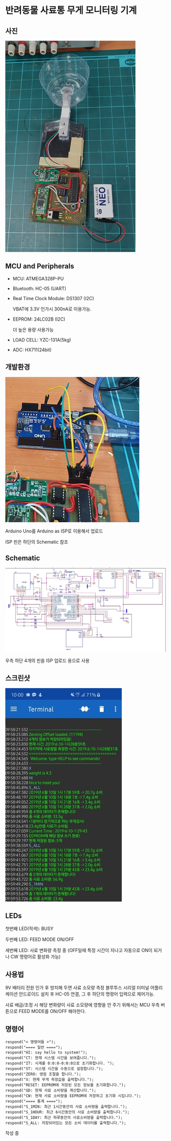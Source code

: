 # 반려동물 사료통 무게 모니터링 기계

## 사진
![](picture.jpg)

## MCU and Peripherals
- MCU: ATMEGA328P-PU

- Bluetooth: HC-05 (UART)

- Real Time Clock Module: DS1307 (I2C)

  VBAT에 3.3V 인가시 300nA로 이용가능.

- EEPROM: 24LC02B (I2C)
  
  더 높은 용량 사용가능

- LOAD CELL: YZC-131A(5kg)

- ADC: HX711(24bit)

## 개발환경
![](upload.jpg)

Arduino Uno를 Arduino as ISP로 이용해서 업로드

ISP 핀은 하단의 Schematic 참조

## Schematic
![](circuit.jpg)

우측 하단 4개의 핀을 ISP 업로드 용으로 사용

## 스크린샷
![](screenshot.jpg)

## LEDs
첫번째 LED(적색): BUSY

두번째 LED: FEED MODE ON/OFF

세번째 LED: 사료 변화량 측정 중 (OFF일때 특정 시간이 지나고 자동으로 ON이 되거나 CW 명령어로 활성화 가능)

## 사용법
9V 배터리 전원 인가 후 방치해 두면 사료 소모량 측정
블루투스 시리얼 터미널 어플리케이션 안드로이드 설치 후 HC-05 연결, 그 후 하단의 명령어 입력으로 제어가능.

사료 배급/조정 시 해당 변화량이 사료 소모량에 영향을 안 주기 위해서는 MCU 우측 버튼으로 FEED MODE를 ON/OFF 해야한다.

## 명령어

```
respond("< 명령어들 >");
respond("==== 일반 ====");
respond("HI: say hello to system!");
respond("CT: 현재 시스템 시간을 보여줍니다.");
respond("IT: 시계를 0:0:0-0:0:0으로 초기화합니다. ");
respond("ST: 시스템 시간을 수동으로 설정합니다.");
respond("ZERO: 영점 조절을 합니다.");
respond("X: 현재 무게 측정값을 출력합니다.");
respond("RESET: EEPROM에 저장된 모든 정보를 초기화합니다.");
respond("GD: 현재 사료 소비량을 계산합니다.");
respond("CW: 현재 사료 소비량을 EEPROM에 저장하고 초기화 시킵니다.");
respond("==== 통계 ====");
respond("S_1MIN: 최근 1시간동안의 사료 소비량을 출력합니다.");
respond("S_1HOUR: 최근 6시간동안의 사료 소비량을 출력합니다.");
respond("S_1DAY: 최근 하루동안의 사료소비량을 출력합니다.");
respond("S_ALL: 저장되어있는 모든 소비 데이터를 출력합니다.");
```

작성 중